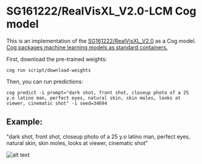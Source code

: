 # SG161222/RealVisXL_V2.0-LCM Cog model

This is an implementation of the [SG161222/RealVisXL_V2.0](https://huggingface.co/SG161222/RealVisXL_V2.0) as a Cog model. [Cog packages machine learning models as standard containers.](https://github.com/replicate/cog)

First, download the pre-trained weights:

    cog run script/download-weights

Then, you can run predictions:

    cog predict -i prompt="dark shot, front shot, closeup photo of a 25 y.o latino man, perfect eyes, natural skin, skin moles, looks at viewer, cinematic shot" -i seed=34694

## Example:

"dark shot, front shot, closeup photo of a 25 y.o latino man, perfect eyes, natural skin, skin moles, looks at viewer, cinematic shot"

![alt text](output.png)
